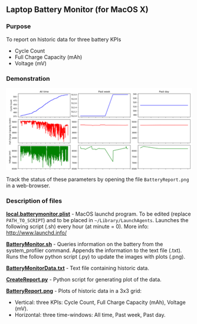 ## Laptop Battery Monitor (for MacOS X)

### Purpose
To report on historic data for three battery KPIs
- Cycle Count
- Full Charge Capacity (mAh)
- Voltage (mV)

### Demonstration

![picture](BatteryReport.png)

Track the status of these parameters by opening the file `BatteryReport.png` in a web-browser.

### Description of files

__[local.batterymonitor.plist](local.batterymonitor.plist)__ -
MacOS launchd program. 
To be edited (replace `PATH_TO_SCRIPT`) and to be placed in `~/Library/LaunchAgents`. 
Launches the following script (.sh) every hour (at minute = 0).
More info: http://www.launchd.info/

__[BatteryMonitor.sh](BatteryMonitor.sh)__ -
Queries information on the battery from the system_profiler command. 
Appends the information to the text file (.txt). 
Runs the follow python script (.py) to update the images with plots (.png).

__[BatteryMonitorData.txt](BatteryMonitorData.txt)__ -
Text file containing historic data.

__[CreateReport.py](CreateReport.py)__ -
Python script for generating plot of the data.

__[BatteryReport.png](BatteryReport.png)__ -
Plots of historic data in a 3x3 grid:
- Vertical: three KPIs: Cycle Count, Full Charge Capacity (mAh), Voltage (mV).
- Horizontal: three time-windows: All time, Past week, Past day.
